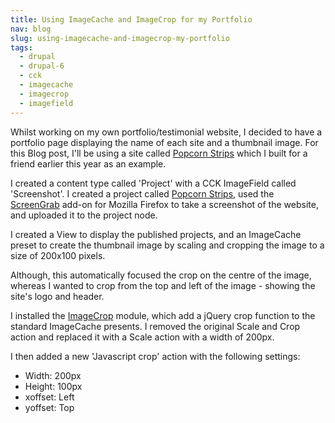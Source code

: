 ```yaml
---
title: Using ImageCache and ImageCrop for my Portfolio
nav: blog
slug: using-imagecache-and-imagecrop-my-portfolio
tags:
  - drupal
  - drupal-6
  - cck
  - imagecache
  - imagecrop
  - imagefield
---
```

Whilst working on my own portfolio/testimonial website, I decided to have a portfolio page displaying the name of each site and a thumbnail image. For this Blog post, I'll be using a site called [Popcorn Strips](http://popcornstrips.com) which I built for a friend earlier this year as an example.

I created a content type called 'Project' with a CCK ImageField called 'Screenshot'. I created a project called [Popcorn Strips](http://popcornstrips.com), used the [ScreenGrab](https://addons.mozilla.org/addon/1146) add-on for Mozilla Firefox to take a screenshot of the website, and uploaded it to the project node.

I created a View to display the published projects, and an ImageCache 
preset to create the thumbnail image by scaling and cropping the image 
to a size of 200x100 pixels. 

Although, this automatically focused the crop on the centre of the image, whereas I wanted to crop from the top and left of the image - showing the site's logo and header. 

I installed the [ImageCrop](http://drupal.org/project/imagecrop) module, which add a jQuery crop function to the standard ImageCache presents. I removed the original Scale and Crop action and replaced it with a Scale action with a width of 200px. 

I then added a new 'Javascript crop' action with the following settings:

* Width: 200px
* Height: 100px
* xoffset: Left
* yoffset: Top
